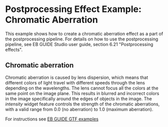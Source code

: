# Postprocessing Effect Example: Chromatic Aberration

This example shows how to create a chromatic aberration effect as a part of the postprocessing pipeline. For details on how to use the postprocessing pipeline, see EB GUIDE Studio user guide, section 6.21 "Postprocessing effects".

## Chromatic aberration
Chromatic aberration is caused by lens dispersion, which means that different colors of light travel with different speeds through the lens depending on the wavelengths. The lens cannot focus all the colors at the same point on the image plane. This results in blurred and incorrect colors in the image specifically around the edges of objects in the image. 
The _intensity_ widget feature controls the strength of the chromatic aberrations, with a valid range from 0.0 (no aberration) to 1.0 (maximum aberration).

For instructions see [EB GUIDE GTF examples](../../readme.md)
